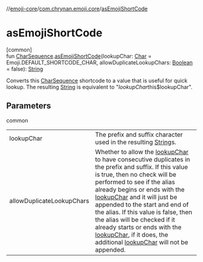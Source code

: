 //[emoji-core](../../index.md)/[com.chrynan.emoji.core](index.md)/[asEmojiShortCode](as-emoji-short-code.md)

# asEmojiShortCode

[common]\
fun [CharSequence](https://kotlinlang.org/api/latest/jvm/stdlib/kotlin/-char-sequence/index.html).[asEmojiShortCode](as-emoji-short-code.md)(lookupChar: [Char](https://kotlinlang.org/api/latest/jvm/stdlib/kotlin/-char/index.html) = Emoji.DEFAULT_SHORTCODE_CHAR, allowDuplicateLookupChars: [Boolean](https://kotlinlang.org/api/latest/jvm/stdlib/kotlin/-boolean/index.html) = false): [String](https://kotlinlang.org/api/latest/jvm/stdlib/kotlin/-string/index.html)

Converts this [CharSequence](https://kotlinlang.org/api/latest/jvm/stdlib/kotlin/-char-sequence/index.html) shortcode to a value that is useful for quick lookup. The resulting [String](https://kotlinlang.org/api/latest/jvm/stdlib/kotlin/-string/index.html) is equivalent to "$lookupChar$this$lookupChar".

## Parameters

common

| | |
|---|---|
| lookupChar | The prefix and suffix character used in the resulting [String](https://kotlinlang.org/api/latest/jvm/stdlib/kotlin/-string/index.html)s. |
| allowDuplicateLookupChars | Whether to allow the [lookupChar](as-emoji-short-code.md) to have consecutive duplicates in the prefix and suffix. If this value is true, then no check will be performed to see if the alias already begins or ends with the [lookupChar](as-emoji-short-code.md) and it will just be appended to the start and end of the alias. If this value is false, then the alias will be checked if it already starts or ends with the [lookupChar](as-emoji-short-code.md), if it does, the additional [lookupChar](as-emoji-short-code.md) will not be appended. |
